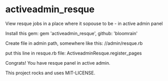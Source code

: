 activeadmin_resque
==================

View resque jobs in a place where it sopouse to be - in active admin panel

Install this gem:
gem 'activeadmin_resque', github: 'bloomrain'

Create file in admin path, somewhere like this:
/<YOUR APP>/admin/resque.rb

put this line in resque.rb file:
ActiveadminResque.register_pages

Congrats! You have resque panel in active admin.

This project rocks and uses MIT-LICENSE.